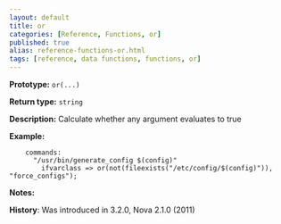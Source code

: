 ```yaml
---
layout: default
title: or
categories: [Reference, Functions, or]
published: true
alias: reference-functions-or.html
tags: [reference, data functions, functions, or]
---
```


**Prototype:** `or(...)`

**Return type:** `string`

**Description:** Calculate whether any argument evaluates to true

**Example:**

```cf3
    commands:
      "/usr/bin/generate_config $(config)"
        ifvarclass => or(not(fileexists("/etc/config/$(config)")), "force_configs");
```

**Notes:**  

**History**: Was introduced in 3.2.0, Nova 2.1.0 (2011)
